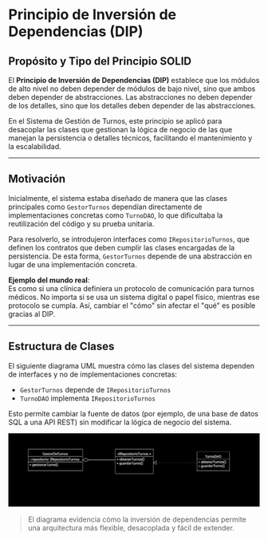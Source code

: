 # Principio de Inversión de Dependencias (DIP)

## Propósito y Tipo del Principio SOLID
El **Principio de Inversión de Dependencias (DIP)** establece que los módulos de alto nivel no deben depender de módulos de bajo nivel, sino que ambos deben depender de abstracciones. Las abstracciones no deben depender de los detalles, sino que los detalles deben depender de las abstracciones.

En el Sistema de Gestión de Turnos, este principio se aplicó para desacoplar las clases que gestionan la lógica de negocio de las que manejan la persistencia o detalles técnicos, facilitando el mantenimiento y la escalabilidad.

---

## Motivación
Inicialmente, el sistema estaba diseñado de manera que las clases principales como `GestorTurnos` dependían directamente de implementaciones concretas como `TurnoDAO`, lo que dificultaba la reutilización del código y su prueba unitaria.

Para resolverlo, se introdujeron interfaces como `IRepositorioTurnos`, que definen los contratos que deben cumplir las clases encargadas de la persistencia. De esta forma, `GestorTurnos` depende de una abstracción en lugar de una implementación concreta.

**Ejemplo del mundo real**:  
Es como si una clínica definiera un protocolo de comunicación para turnos médicos. No importa si se usa un sistema digital o papel físico, mientras ese protocolo se cumpla. Así, cambiar el "cómo" sin afectar el "qué" es posible gracias al DIP.

---

## Estructura de Clases
El siguiente diagrama UML muestra cómo las clases del sistema dependen de interfaces y no de implementaciones concretas:

- `GestorTurnos` depende de `IRepositorioTurnos`
- `TurnoDAO` implementa `IRepositorioTurnos`

Esto permite cambiar la fuente de datos (por ejemplo, de una base de datos SQL a una API REST) sin modificar la lógica de negocio del sistema.

![Diagrama DIP](../imagenes_y_enlaces_necesarios/diagrama_dip.png)

> El diagrama evidencia cómo la inversión de dependencias permite una arquitectura más flexible, desacoplada y fácil de extender.

